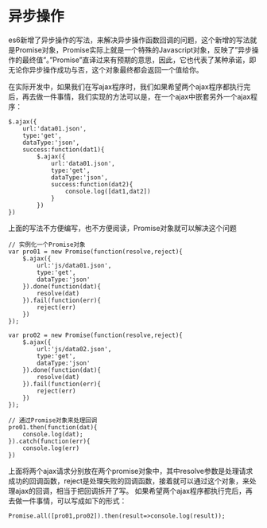 # 异步操作

es6新增了异步操作的写法，来解决异步操作函数回调的问题，这个新增的写法就是Promise对象，Promise实际上就是一个特殊的Javascript对象，反映了”异步操作的最终值”。”Promise”直译过来有预期的意思，因此，它也代表了某种承诺，即无论你异步操作成功与否，这个对象最终都会返回一个值给你。

在实际开发中，如果我们在写ajax程序时，我们如果希望两个ajax程序都执行完后，再去做一件事情，我们实现的方法可以是，在一个ajax中嵌套另外一个ajax程序：

```
$.ajax({
    url:'data01.json',
    type:'get',
    dataType:'json',
    success:function(dat1){
        $.ajax({
            url:'data01.json',
            type:'get',
            dataType:'json',
            success:function(dat2){
                console.log([dat1,dat2])
            }
        })
})
```
上面的写法不方便编写，也不方便阅读，Promise对象就可以解决这个问题

```
// 实例化一个Promise对象
var pro01 = new Promise(function(resolve,reject){
    $.ajax({
        url:'js/data01.json',
        type:'get',
        dataType:'json'
    }).done(function(dat){
        resolve(dat)
    }).fail(function(err){
        reject(err)
    })
});

var pro02 = new Promise(function(resolve,reject){
    $.ajax({
        url:'js/data02.json',
        type:'get',
        dataType:'json'
    }).done(function(dat){
        resolve(dat)
    }).fail(function(err){
        reject(err)
    })
});

// 通过Promise对象来处理回调
pro01.then(function(dat){
    console.log(dat);
}).catch(function(err){
    console.log(err)
})
```

上面将两个ajax请求分别放在两个promise对象中，其中resolve参数是处理请求成功的回调函数，reject是处理失败的回调函数，接着就可以通过这个对象，来处理ajax的回调，相当于把回调拆开了写。 如果希望两个ajax程序都执行完后，再去做一件事情，可以写成如下的形式：

`Promise.all([pro01,pro02]).then(result=>console.log(result));`
